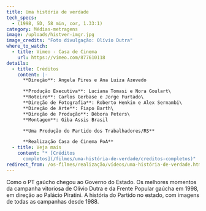 ```yaml
---
title: Uma história de verdade
tech_specs:
  - (1998, SD, 58 min, cor, 1.33:1)
category: Médias-metragens
image: /uploads/histver-imgr.jpg
image_credits: "Foto divulgação: Olívio Dutra"
where_to_watch:
  - title: Vimeo - Casa de Cinema
    url: https://vimeo.com/877610118
details:
  - title: Créditos
    content: |-
      **Direção**: Angela Pires e Ana Luiza Azevedo

      **Produção Executiva**: Luciana Tomasi e Nora Goulart\
      **Roteiro**: Carlos Gerbase e Jorge Furtado\
      **Direção de Fotografia**: Roberto Henkin e Alex Sernambi\
      **Direção de Arte**: Fiapo Barth\
      **Direção de Produção**: Débora Peters\
      **Montagem**: Giba Assis Brasil

      **Uma Produção do Partido dos Trabalhadores/RS**

      **Realização Casa de Cinema PoA**
  - title: Veja mais
    content: "* [C﻿réditos
      completos](/filmes/uma-história-de-verdade/creditos-completos)"
redirect_from: /os-filmes/realização/vídeos/uma-história-de-verdade.html
---
```

Como o PT gaúcho chegou ao Governo do Estado. Os melhores momentos da campanha vitoriosa de Olívio Dutra e da Frente Popular gaúcha em 1998, em direção ao Palácio Piratini. A história do Partido no estado, com imagens de todas as campanhas desde 1988.

